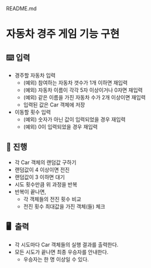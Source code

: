 README.md
# 자동차 경주 게임 기능 구현

## ⌨️ 입력
- 경주할 자동차 입력
    - (예외) 참여하는 자동차 갯수가 1개 이하면 재입력
    - (예외) 자동차 이름이 각각 5자 이상이거나 0자면 재입력
    - (예외) 같은 이름을 가진 자동차 수가 2개 이상이면 재입력
    - 입력된 값은 Car 객체에 저장
- 이동할 횟수 입력
    - (예외) 숫자가 아닌 값이 입력되었을 경우 재입력
    - (예외) 0이 입력되었을 경우 재입력

## 🎱 진행
- 각 Car 객체의 랜덤값 구하기
- 랜덤값이 4 이상이면 전진
- 랜덤값이 3 이하면 대기
- 시도 횟수만큼 위 과정을 반복
- 반복이 끝나면,
    - 각 객체들의 전진 횟수 비교
    - 전진 횟수 최대값을 가진 객체(들) 체크

## 🖥  출력
- 각 시도마다 Car 객체들의 실행 결과를 출력한다.
- 모든 시도가 끝나면 최종 우승자를 안내한다.
    - 우승자는 한 명 이상일 수 있다.
